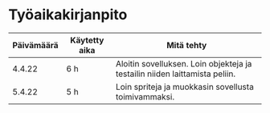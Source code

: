 # Työaikakirjanpito

| Päivämäärä | Käytetty aika | Mitä tehty                                                                             |
| ---------- | ------------- | -------------------------------------------------------------------------------------- |
|4.4.22      |6 h            |Aloitin sovelluksen. Loin objekteja ja testailin niiden laittamista peliin.             |
|5.4.22      |5 h            |Loin spriteja ja muokkasin sovellusta toimivammaksi.                                    |
